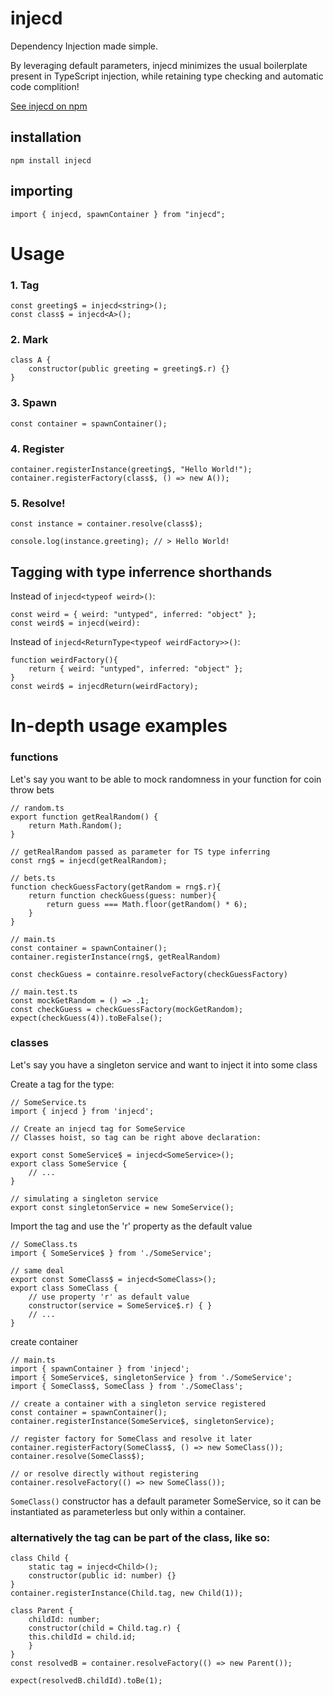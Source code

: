 # injecd

Dependency Injection made simple.

By leveraging default parameters, injecd minimizes the usual boilerplate present in TypeScript injection, while retaining type checking and automatic code complition!

[See injecd on npm](https://www.npmjs.com/package/injecd)

## installation

```
npm install injecd
```

## importing

```
import { injecd, spawnContainer } from "injecd";
```

# Usage

### 1. Tag

```
const greeting$ = injecd<string>();
const class$ = injecd<A>();
```

### 2. Mark

```
class A {
    constructor(public greeting = greeting$.r) {}
}
```

### 3. Spawn

```
const container = spawnContainer();
```

### 4. Register

```
container.registerInstance(greeting$, "Hello World!");
container.registerFactory(class$, () => new A());
```

### 5. Resolve!

```
const instance = container.resolve(class$);

console.log(instance.greeting); // > Hello World!
```

## Tagging with type inferrence shorthands

Instead of `injecd<typeof weird>()`:

```
const weird = { weird: "untyped", inferred: "object" };
const weird$ = injecd(weird):
```

Instead of `injecd<ReturnType<typeof weirdFactory>>()`:

```
function weirdFactory(){
    return { weird: "untyped", inferred: "object" };
}
const weird$ = injecdReturn(weirdFactory);
```

# In-depth usage examples

### functions

Let's say you want to be able to mock randomness in your function for coin throw bets

```
// random.ts
export function getRealRandom() {
    return Math.Random();
}

// getRealRandom passed as parameter for TS type inferring
const rng$ = injecd(getRealRandom);
```

```
// bets.ts
function checkGuessFactory(getRandom = rng$.r){
    return function checkGuess(guess: number){
        return guess === Math.floor(getRandom() * 6);
    }
}
```

```
// main.ts
const container = spawnContainer();
container.registerInstance(rng$, getRealRandom)

const checkGuess = containre.resolveFactory(checkGuessFactory)
```

```
// main.test.ts
const mockGetRandom = () => .1;
const checkGuess = checkGuessFactory(mockGetRandom);
expect(checkGuess(4)).toBeFalse();
```

### classes

Let's say you have a singleton service and want to inject it into some class

Create a tag for the type:

```
// SomeService.ts
import { injecd } from 'injecd';

// Create an injecd tag for SomeService
// Classes hoist, so tag can be right above declaration:

export const SomeService$ = injecd<SomeService>();
export class SomeService {
    // ...
}

// simulating a singleton service
export const singletonService = new SomeService();
```

Import the tag and use the 'r' property as the default value

```
// SomeClass.ts
import { SomeService$ } from './SomeService';

// same deal
export const SomeClass$ = injecd<SomeClass>();
export class SomeClass {
    // use property 'r' as default value
    constructor(service = SomeService$.r) { }
    // ...
}
```

create container

```
// main.ts
import { spawnContainer } from 'injecd';
import { SomeService$, singletonService } from './SomeService';
import { SomeClass$, SomeClass } from './SomeClass';

// create a container with a singleton service registered
const container = spawnContainer();
container.registerInstance(SomeService$, singletonService);

// register factory for SomeClass and resolve it later
container.registerFactory(SomeClass$, () => new SomeClass());
container.resolve(SomeClass$);

// or resolve directly without registering
container.resolveFactory(() => new SomeClass());
```

`SomeClass()` constructor has a default parameter SomeService, so it can be instantiated as parameterless but only within a container.

### alternatively the tag can be part of the class, like so:

```
class Child {
    static tag = injecd<Child>();
    constructor(public id: number) {}
}
container.registerInstance(Child.tag, new Child(1));

class Parent {
    childId: number;
    constructor(child = Child.tag.r) {
    this.childId = child.id;
    }
}
const resolvedB = container.resolveFactory(() => new Parent());

expect(resolvedB.childId).toBe(1);
```
